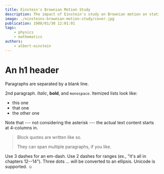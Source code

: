 ```yaml
---
title: Einstein's Brownian Motion Study
description: The impact of Einstein's study on Brownian motion on statistical mechanics.
image: ./einsteins-brownian-motion-study/cover.jpg
publication: 1908/01/30 12:01:01
tags: 
    - physics
    - mathematics
authors: 
    - albert-einstein
---
```



# An h1 header

Paragraphs are separated by a blank line.

2nd paragraph. *Italic*, **bold**, and `monospace`. Itemized lists
look like:

  * this one
  * that one
  * the other one

Note that --- not considering the asterisk --- the actual text
content starts at 4-columns in.

> Block quotes are
> written like so.
>
> They can span multiple paragraphs,
> if you like.

Use 3 dashes for an em-dash. Use 2 dashes for ranges (ex., "it's all
in chapters 12--14"). Three dots ... will be converted to an ellipsis.
Unicode is supported. ☺
